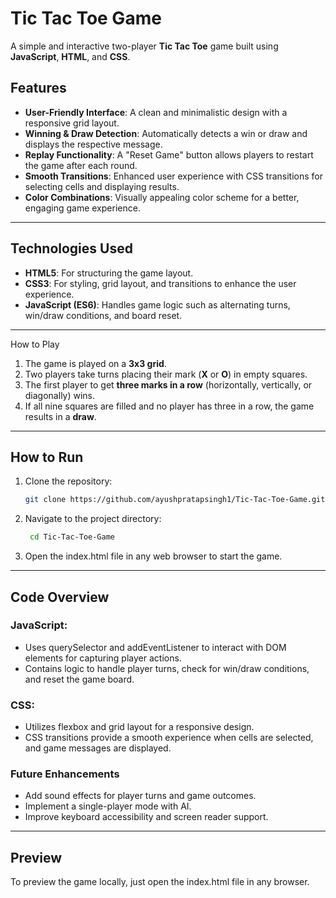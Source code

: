 # Tic Tac Toe Game

A simple and interactive two-player **Tic Tac Toe** game built using **JavaScript**, **HTML**, and **CSS**.

## Features

-  **User-Friendly Interface**: A clean and minimalistic design with a responsive grid layout.
-  **Winning & Draw Detection**: Automatically detects a win or draw and displays the respective message.
-  **Replay Functionality**: A "Reset Game" button allows players to restart the game after each round.
-  **Smooth Transitions**: Enhanced user experience with CSS transitions for selecting cells and displaying results.
-  **Color Combinations**: Visually appealing color scheme for a better, engaging game experience.
<hr>

## Technologies Used

- **HTML5**: For structuring the game layout.
- **CSS3**: For styling, grid layout, and transitions to enhance the user experience.
- **JavaScript (ES6)**: Handles game logic such as alternating turns, win/draw conditions, and board reset.
<hr
  
## How to Play

1. The game is played on a **3x3 grid**.
2. Two players take turns placing their mark (**X** or **O**) in empty squares.
3. The first player to get **three marks in a row** (horizontally, vertically, or diagonally) wins.
4. If all nine squares are filled and no player has three in a row, the game results in a **draw**.
<hr>

## How to Run

1. Clone the repository:
   ```bash
   git clone https://github.com/ayushpratapsingh1/Tic-Tac-Toe-Game.git
2. Navigate to the project directory:
   ```bash
    cd Tic-Tac-Toe-Game
3. Open the index.html file in any web browser to start the game.

<hr>

## Code Overview
### JavaScript:
- Uses querySelector and addEventListener to interact with DOM elements for capturing player actions.
- Contains logic to handle player turns, check for win/draw conditions, and reset the game board.
### CSS:
- Utilizes flexbox and grid layout for a responsive design.
- CSS transitions provide a smooth experience when cells are selected, and game messages are displayed.
### Future Enhancements
- Add sound effects for player turns and game outcomes.
- Implement a single-player mode with AI.
- Improve keyboard accessibility and screen reader support.
<hr>

## Preview
To preview the game locally, just open the index.html file in any browser.
